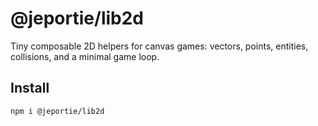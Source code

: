 # @jeportie/lib2d

Tiny composable 2D helpers for canvas games: vectors, points, entities, collisions, and a minimal game loop.

## Install

```bash
npm i @jeportie/lib2d
